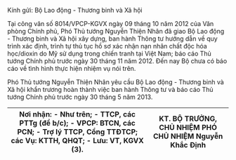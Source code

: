 Kính gửi: Bộ Lao động - Thương binh và Xã hội

Tại công văn số 8014/VPCP-KGVX ngày 09 tháng 10 năm 2012 của Văn phòng Chính phủ, Phó Thủ tướng Nguyễn Thiện Nhân đã giao Bộ Lao động - Thương binh và Xã hội xây dựng, ban hành Thông tư hướng dẫn về quy trình xác định, trình tự thủ tục hồ sơ xác nhận nạn nhân chất độc hóa học/dioxin do Mỹ sử dụng trong chiến tranh tại Việt Nam; báo cáo Thủ tướng Chính phủ trước ngày 30 tháng 11 năm 2012. Đến nay Bộ chưa có báo cáo về tình hình thực hiện nhiệm vụ nói trên.

Phó Thủ tướng Nguyễn Thiện Nhân yêu cầu Bộ Lao động - Thương binh và Xã hội khẩn trương hoàn thành việc ban hành Thông tư và báo cáo Thủ tướng Chính phủ trước ngày 30 tháng 5 năm 2013.

| Nơi nhận: - Như trên; - TTCP, các PTTg (để b/c); - VPCP: BTCN, các PCN; - Trợ lý TTCP, Cổng TTĐTCP; các Vụ: KTTH, QHQT; - Lưu: VT, KGVX (3). | KT. BỘ TRƯỞNG, CHỦ NHIỆM PHÓ CHỦ NHIỆM Nguyễn Khắc Định |
|---|---|